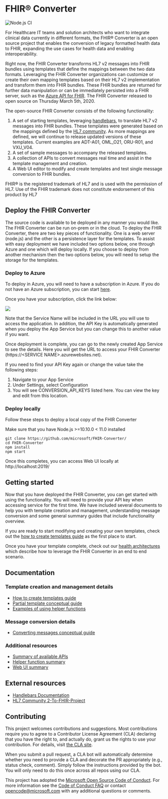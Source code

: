 # FHIR® Converter

![Node.js CI](https://github.com/microsoft/FHIR-Converter/workflows/Node.js%20CI/badge.svg?branch=master)

For Healthcare IT teams and solution architects who want to integrate clinical data currently in different formats, the FHIR® Converter is an open source project that enables the conversion of legacy formatted health data to FHIR, expanding the use cases for health data and enabling interoperability.  

Right now, the FHIR Converter transforms HL7 v2 messages into FHIR bundles using templates that define the mappings between the two data formats. Leveraging the FHIR Converter organizations can customize or create their own mapping templates based on their HL7 v2 implementation and transform them into FHIR bundles. These FHIR bundles are returned for further data manipulation or can be immediately persisted into a FHIR server, such as the [Azure API for FHIR](https://azure.microsoft.com/en-us/services/azure-api-for-fhir/). The FHIR Converter released to open source on Thursday March 5th, 2020.

The open-source FHIR Converter consists of the following functionality:

1. A set of starting templates, leveraging [handlebars](https://handlebarsjs.com/), to translate HL7 v2 messages into FHIR bundles. These templates were generated based on the mappings defined by the [HL7 community](https://confluence.hl7.org/display/OO/2-To-FHIR+Project). As more mappings are defined, we will continue to release updated versions of these templates. Current examples are ADT-A01, OML_O21, ORU-R01, and VXU_V04.
1. A set of sample messages to accompany the released templates.
1. A collection of APIs to convert messages real time and assist in the template management and creation.
1. A Web UI editor to modify and create templates and test single message conversion to FHIR bundles.

FHIR® is the registered trademark of HL7 and is used with the permission of HL7. Use of the FHIR trademark does not constitute endorsement of this product by HL7

## Deploy the FHIR Converter

The source code is available to be deployed in any manner you would like. The FHIR Converter can be run on-prem or in the cloud. To deploy the FHIR Converter, there are two key pieces of functionality. One is a web server (node.js) and the other is a persistence layer for the templates. To assist with easy deployment we have included two options below, one through Azure and one which will deploy locally. If you choose to deploy from another mechanism then the two options below, you will need to setup the storage for the templates.

### Deploy to Azure
To deploy in Azure, you will need to have a subscription in Azure. If you do not have an Azure subscription, you can start [here](https://azure.microsoft.com/free/).

Once you have your subscription, click the link below:

<a href="https://portal.azure.com/#create/Microsoft.Template/uri/https%3A%2F%2Fraw.githubusercontent.com%2FMicrosoft%2FFHIR-Converter%2Fmaster%2Fdeploy%2Fdefault-azuredeploy.json" target="_blank">
    <img src="https://azuredeploy.net/deploybutton.png"/>
</a>

Note that the Service Name will be included in the URL you will use to access the application. In addition, the API Key is automatically generated when you deploy the App Service but you can change this to another value if you want.

Once deployment is complete, you can go to the newly created App Service to see the details. Here you will get the URL to access your FHIR Converter (https://\<SERVICE NAME>.azurewebsites.net). 

If you need to find your API Key again or change the value take the following steps:
1. Navigate to your App Service
1. Under Settings, select Configuration
1. You will see CONVERSION_API_KEYS listed here. You can view the key and edit from this location.

### Deploy locally
Follow these steps to deploy a local copy of the FHIR Converter

Make sure that you have Node.js >=10.10.0 < 11.0 installed

```
git clone https://github.com/microsoft/FHIR-Converter/
cd FHIR-Converter
npm install
npm start
```

Once this completes, you can access Web UI locally at http://localhost:2019/

## Getting started
Now that you have deployed the FHIR Converter, you can get started with using the functionality. You will need to provide your API key when accessing service for the first time. We have included several documents to help you with template creation and management, understanding message conversion and some general summary guides that include functionality overview.

If you are ready to start modifying and creating your own templates, check out the [how to create templates guide](docs/template-creation-how-to-guide.md) as the first place to start.

Once you have your template complete, check out our [health architectures](https://github.com/microsoft/health-architectures/tree/master/HL7Conversion) which describe how to leverage the FHIR Converter in an end to end scenario. 

## Documentation

### Template creation and management details

* [How to create templates guide](docs/template-creation-how-to-guide.md)
* [Partial template conceptual guide](docs/partial-template-concept.md)
* [Examples of using helper functions](docs/using-helpers-concept.md)

### Message conversion details

* [Converting messages conceptual guide](docs/convert-messages-concept.md)

### Additional resources

* [Summary of available APIs](docs/api-summary.md)
* [Helper function summary](docs/helper-functions-summary.md)
* [Web UI summary](docs/web-ui-summary.md)

## External resources

* [Handlebars Documentation](https://handlebarsjs.com/)
* [HL7 Community 2-To-FHIR-Project](https://confluence.hl7.org/display/OO/2-To-FHIR+Project)

## Contributing

This project welcomes contributions and suggestions.  Most contributions require you to agree to a
Contributor License Agreement (CLA) declaring that you have the right to, and actually do, grant us
the rights to use your contribution. For details, visit [the CLA site](https://cla.opensource.microsoft.com).

When you submit a pull request, a CLA bot will automatically determine whether you need to provide
a CLA and decorate the PR appropriately (e.g., status check, comment). Simply follow the instructions
provided by the bot. You will only need to do this once across all repos using our CLA.

This project has adopted the [Microsoft Open Source Code of Conduct](https://opensource.microsoft.com/codeofconduct/).
For more information see the [Code of Conduct FAQ](https://opensource.microsoft.com/codeofconduct/faq/) or
contact [opencode@microsoft.com](mailto:opencode@microsoft.com) with any additional questions or comments.
